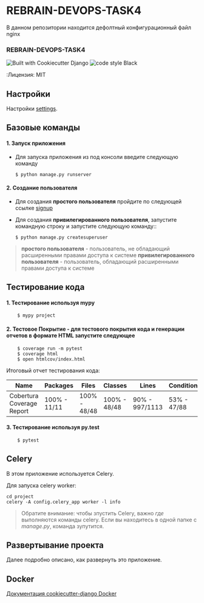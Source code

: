 # REBRAIN-DEVOPS-TASK4

В данном репозитории находится дефолтный конфигурационный файл nginx


### REBRAIN-DEVOPS-TASK4

![Built with Cookiecutter Django](https://img.shields.io/badge/built%20with-Cookiecutter%20Django-ff69b4.svg?logo=cookiecutter)
![code style Black ](https://img.shields.io/badge/code%20style-black-000000.svg)


:Лицензия: MIT

Настройки
---------

Настройки [settings](http://cookiecutter-django.readthedocs.io/en/latest/settings.html).


Базовые команды
---------------

#### 1. Запуск приложения

* Для запуска приложения из под консоли введите следующую команду 
 
    ```$ python manage.py runserver```

#### 2. Создание пользователя


* Для создания **простого пользователя** пройдите по следующей ссылке [signup](https://github.com/signup?ref_cta=Sign+up&ref_loc=header+logged+out&ref_page=%2F&source=header-home)

* Для создания **привилегированного пользователя**, запустите командную строку и запустите следующую команду::

    ```$ python manage.py createsuperuser```
    
>  **простого пользователя** - пользователь, не обладающий расширенными правами доступа к системе
>  **привилегированного пользователя** - пользователь, обладающий расширенными правами доступа к системе


Тестирование кода
-----------------

#### 1. Тестирование используя mypy
```
    $ mypy project
```



#### 2. Тестовое Покрытие - для тестового покрытия кода и генерации отчетов в формате HTML запустите следующее
```
    $ coverage run -m pytest
    $ coverage html
    $ open htmlcov/index.html
```

Итоговый отчет тестирования кода:

|Name                      | Packages     | Files        | Classes      | Lines          | Conditionals|
|--------------------------|--------------|--------------|--------------|----------------|-------------|
|Cobertura Coverage Report | 100% - 11/11 | 100% - 48/48 | 100%	- 48/48 | 90% - 997/1113 | 53% - 47/88 |



#### 3. Тестирование используя py.test
```
    $ pytest
```

Celery
------

В этом приложение используется Celery.

Для запуска celery worker:

    cd project
    celery -A config.celery_app worker -l info

> Обратите внимание: чтобы зпустить Celery, важно *где* выполняются команды celery. Если вы находитесь в одной папке с *manage.py*, команда зупутится.





Развертывание проекта
----------

Далее подробно описано, как развернуть это приложение.



Docker
------

[Документация cookiecutter-django Docker](http://cookiecutter-django.readthedocs.io/en/latest/deployment-with-docker.html)
